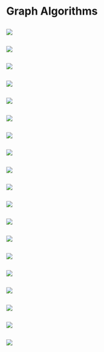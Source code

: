 # Graph Algorithms

![](https://github.com/claytonjwong/Algorithms-Stanford/blob/master/documentation/graphs_06.png)
---
![](https://github.com/claytonjwong/Algorithms-Stanford/blob/master/documentation/graphs_07.png)
---
![](https://github.com/claytonjwong/Algorithms-Stanford/blob/master/documentation/graphs_08.png)
---
![](https://github.com/claytonjwong/Algorithms-Stanford/blob/master/documentation/graphs_09.png)
---
![](https://github.com/claytonjwong/Algorithms-Stanford/blob/master/documentation/graphs_10.png)
---
![](https://github.com/claytonjwong/Algorithms-Stanford/blob/master/documentation/graphs_11.png)
---
![](https://github.com/claytonjwong/Algorithms-Stanford/blob/master/documentation/graphs_12.png)
---
![](https://github.com/claytonjwong/Algorithms-Stanford/blob/master/documentation/graphs_13.png)
---
![](https://github.com/claytonjwong/Algorithms-Stanford/blob/master/documentation/graphs_14.png)
---
![](https://github.com/claytonjwong/Algorithms-Stanford/blob/master/documentation/graphs_01.png)
---
![](https://github.com/claytonjwong/Algorithms-Stanford/blob/master/documentation/graphs_02.png)
---
![](https://github.com/claytonjwong/Algorithms-Stanford/blob/master/documentation/graphs_03.png)
---
![](https://github.com/claytonjwong/Algorithms-Stanford/blob/master/documentation/graphs_04.png)
---
![](https://github.com/claytonjwong/Algorithms-Stanford/blob/master/documentation/graphs_05.png)
---
![](https://github.com/claytonjwong/Algorithms-Stanford/blob/master/documentation/graphs_15.png)
---
![](https://github.com/claytonjwong/Algorithms-Stanford/blob/master/documentation/graphs_16.png)
---
![](https://github.com/claytonjwong/Algorithms-Stanford/blob/master/documentation/graphs_17.png)
---
![](https://github.com/claytonjwong/Algorithms-Stanford/blob/master/documentation/graphs_18.png)
---
![](https://github.com/claytonjwong/Algorithms-Stanford/blob/master/documentation/graphs_19.png)
---
